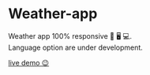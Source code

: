 # Weather-app

Weather app 100% responsive 📱 🖥️ 💻.    
Language option are under development.   

[live demo 😉](https://balexandermunoz.github.io/Weather-app/)